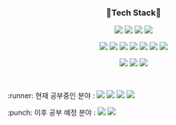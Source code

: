 <h3 align="center"> 🔨Tech Stack🔧 </h3>
<p align="center"> 
  <img 
        src="http://img.shields.io/badge/-HTML-4FFF98?style=flat&logo=HTML5"/>
  <img 
        src="http://img.shields.io/badge/-CSS-4FFF98?style=flat&logo=CSS3"/>
  <img 
        src="http://img.shields.io/badge/-JS-4FFF98?style=flat&logo=JavaScript"/>
  <img 
        src="http://img.shields.io/badge/-jQuery-4FFF98?style=flat&logo=jQuery"/>
</p>
<p align="center"> 
  <img 
        src="http://img.shields.io/badge/-JAVA-FF4336?style=flat&logo=Java"/>
  <img 
        src="http://img.shields.io/badge/-Spring-FF4336?style=flat&logo=Spring"/>
  <img 
        src="http://img.shields.io/badge/-Oracle-FF4336?style=flat&logo=Oracle"/>
  <img 
        src="http://img.shields.io/badge/-Mysql-FF4336?style=flat&logo=Mysql"/>
   <img 
        src="http://img.shields.io/badge/-Mybatis-FF4336?style=flat"/>
   <img 
        src="http://img.shields.io/badge/-JPA-FF4336?style=flat"/>
   <img 
        src="http://img.shields.io/badge/-QueryDSL-FF4336?style=flat"/>
</p>
<p align="center"> 
  <img 
        src="http://img.shields.io/badge/-AWS EC2-6E69FF?style=flat&logo=Amazon AWS"/>
  <img 
        src="http://img.shields.io/badge/-AWS RDS-6E69FF?style=flat&logo=Amazon AWS"/>
  <img 
        src="http://img.shields.io/badge/-Route 53-6E69FF?style=flat&logo=Amazon AWS"/>
</p>
</br>
<p>:runner:  현재 공부중인 분야 : 
  <img 
        src="http://img.shields.io/badge/-Spring Security-2BCCC9?style=flat"/>
  <img 
        src="http://img.shields.io/badge/-토비의 스프링-2BCCC9?style=flat"/>
  <img 
        src="http://img.shields.io/badge/-Effective Java-2BCCC9?style=flat"/>
  <img 
        src="http://img.shields.io/badge/-Spring Cloud-2BCCC9?style=flat"/>
</p>
<p>:punch:   이후 공부 예정 분야 : 
  <img 
        src="http://img.shields.io/badge/-MicroService Architecture-FF5CD8?style=flat"/>
  <img 
        src="http://img.shields.io/badge/-Spring Batch-FF5CD8?style=flat"/>
</p>
